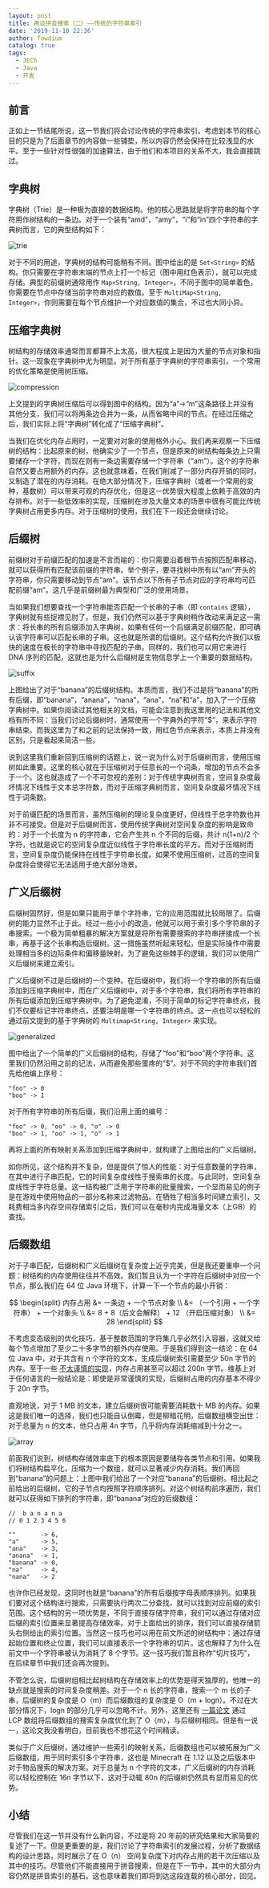 ```yaml
---
layout: post
title: 再谈拼音搜索（二）——传统的字符串索引
date: '2019-11-10 22:36'
author: Towdium
catalog: true
tags:
  - JECh
  - Java
  - 开发
---
```


## 前言

正如上一节结尾所说，这一节我们将会讨论传统的字符串索引。考虑到本节的核心目的只是为了后面章节的内容做一些铺垫，所以内容仍然会保持在比较浅显的水平。至于一些针对性很强的加速算法，由于他们和本项目的关系不大，我会直接跳过。

## 字典树

字典树（Trie）是一种极为直接的数据结构。他的核心思路就是将字符串的每个字符用作树结构的一条边。对于一个装有“amd”，“amy”，“i”和“in”四个字符串的字典树而言，它的典型结构如下：

![trie][1]

对于不同的用途，字典树的结构可能稍有不同。图中给出的是 `Set<String>` 的结构。你只需要在字符串末端的节点上打一个标记（图中用红色表示），就可以完成存储。典型的前缀树通常用作 `Map<String, Integer>`，不同于图中的简单着色，你需要在节点中存储当前字符串对应的数值。至于 `MultiMap<String, Integer>`，你则需要在每个节点维护一个对应数值的集合，不过也大同小异。

## 压缩字典树

树结构的存储效率通常而言都算不上太高，很大程度上是因为大量的节点对象和指针。这一现象在字典树中尤为明显。对于所有基于字典树的字符串索引，一个常用的优化策略是使用树压缩。

![compression][2]

上文提到的字典树压缩后可以得到图中的结构。因为“a”->“m”这条路径上并没有其他分支，我们可以将两条边合并为一条，从而省略中间的节点。在经过压缩之后，我们实际上将“字典树”转化成了“压缩字典树”。

当我们在优化内存占用时，一定要对对象的使用格外小心。我们再来观察一下压缩树的结构：比起原来的树，他确实少了一个节点，但是原来的树结构每条边上只需要储存一个字符，而现在则有一条边需要存储一个字符串（“am”）。这个的字符串自然又要占用额外的内存。这也就意味着，在我们削减了一部分内存开销的同时，又制造了潜在的内存消耗。在绝大部分情况下，压缩字典树（或者一个常用的变种，基数树）可以带来可观的内存优化，但是这一优势很大程度上依赖于高效的内存排布。对于一些低效率的实现，压缩树在涉及大量文本的场景中很有可能比传统字典树占用更多内存。对于压缩树的使用，我们在下一段还会继续讨论。

## 后缀树

前缀树对于前缀匹配的加速是不言而喻的：你只需要沿着根节点按照匹配串移动，就可以获得所有匹配该前缀的字符串。举个例子，要寻找树中所有以“am”开头的字符串，你只需要移动到节点“am”。该节点以下所有子节点对应的字符串均可匹配前缀“am”。这几乎是前缀树最为典型和广泛的使用场景。

当如果我们想要查找一个字符串能否匹配一个长串的子串（即 `contains` 逻辑），字典树就有些捉襟见肘了。但是，我们仍然可以基于字典树稍作改动来满足这一需求：将长串的所有后缀添加入字典树，如果有任何一个后缀满足前缀匹配，即可确认该字符串可以匹配长串的子串。这也就是所谓的后缀树。这个结构允许我们以极快的速度在极长的字符串中寻找匹配的子串。同样的，我们也可以用它来进行 DNA 序列的匹配，这就也是为什么后缀树是生物信息学上一个重要的数据结构。

![suffix][3]

上图给出了对于“banana”的后缀树结构。本质而言，我们不过是将“banana”的所有后缀，即“banana”，“anana”，“nana”，“ana”，“na”和“a”，加入了一个压缩字典树中。如果你阅读过其他相关的文档，可能会注意到我这里用的记法和其他文档有所不同：当我们讨论后缀树时，通常使用一个字典外的字符“$”，来表示字符串结束。而我这里为了和之前的记法保持一致，用红色节点来表示，本质上并没有区别，只是看起来简洁一些。

说到这里我们重新回到压缩树的话题上，说一说为什么对于后缀树而言，使用压缩树如此重要。这里的核心就在于压缩树对于任意长的一个词条，增加的节点不会多于一个。这也就造成了一个不可忽视的差别：对于传统字典树而言，空间复杂度最坏情况下线性于文本总字符数，而对于压缩字典树而言，空间复杂度最坏情况下线性于词条数。

对于前缀匹配的场景而言，虽然压缩树的理论复杂度更好，但线性于总字符数也并非不可接受。但是对于后缀树而言，使用传统字典树对空间复杂度的影响是致命的：对于一个长度为 n 的字符串，它会产生共 n 个不同的后缀，共计 n(1+n)/2 个字符，也就是说它的空间复杂度近似线性于字符串长度的平方。而对于压缩树而言，空间复杂度仍能保持在线性于字符串长度。如果不使用压缩树，过高的空间复杂度将会使得它无法适用于绝大部分场景。

## 广义后缀树

后缀树固然好，但是如果只能用于单个字符串，它的应用范围就比较局限了。后缀树的能力显然不止于此。经过一些小小的改造，他就可以用于索引多个字符串的子串搜索。一个极为简单粗暴的解决方案就是将所有需要搜索的字符串拼接成一个长串，再基于这个长串构造后缀树。这一措施虽然听起来轻松，但是实际操作中需要处理相当多的边际条件和偏移量映射。为了避免这些棘手的逻辑，我们可以使用广义后缀树来建立索引。

广义后缀树不过是后缀树的一个变种。在后缀树中，我们将一个字符串的所有后缀添加到压缩字典树中，而在广义后缀树中，对于多个字符串，我们将所有字符串的所有后缀添加到压缩字典树中。为了避免混淆，不同于简单的标记字符串终点，我们不仅要标记字符串终点，还要注明是哪一个字符串的终点。这一点也可以轻松的通过前文提到的基于字典树的 `Multimap<String, Integer>` 来实现。

![generalized][4]

图中给出了一个简单的广义后缀树的结构，存储了“foo”和“boo”两个字符串。这里我们仍然沿用之前的记法，从而避免那些蛋疼的“$”。对于不同的字符串我们首先给他编上序号：

```
"foo" -> 0
"boo" -> 1
```

对于所有字符串的所有后缀，我们沿用上面的编号：

```
"foo" -> 0, "oo" -> 0, "o" -> 0
"boo" -> 1, "oo" -> 1, "o" -> 1
```

再将上面的所有映射关系添加到压缩字典树中，就构建了上图给出的广义后缀树。

如你所见，这个结构并不复杂，但是提供了惊人的性能：对于任意数量的字符串，在其中进行子串匹配，它的时间复杂度线性于搜索串的长度。与此同时，空间复杂度线性于字符总量。这一结构被广泛用于字符串的批量搜索，一个显而易见的例子是在游戏中使用物品的一部分名称来过滤物品。在牺牲了相当多时间建立索引，又耗费相当多内存空间存储索引之后，我们可以在毫秒内完成海量文本（上GB）的查找。

## 后缀数组

对于子串匹配，后缀树和广义后缀树在复杂度上近乎完美，但是我还要重申一个问题：树结构的内存使用往往并不高效。我们暂且认为一个字符在后缀树中对应一个节点，那么我们在 64 位 Java 环境下，计算一下一个节点的最小开销：

$$
\begin{split}
内存占用 &= 一条边 + 一个节点对象 \\
        &= （一个引用 + 一个字符串） + 一个对象头 \\
        &= 8 + 8（后文会解释） + 12 （开启压缩对象） \\
        &= 28
\end{split}
$$

不考虑变态级别的优化技巧，基于整数范围的字符集几乎必然引入容器，这就又给每个节点增加了至少二十多字节的额外内存使用。于是我们得到这一结论：在 64 位 Java 中，对于共含有 n 个字符的文本，生成后缀树索引需要至少 50n 字节的内存。至于一些 [不太谨慎的实现][7]，内存占用甚至可以超过 200n 字节。维基上对于任何语言的一般结论是：即使是非常谨慎的实现，后缀树占用的内存基本不得少于 20n 字节。

直观地说，对于 1 MB 的文本，建立后缀树很可能需要消耗数十 MB 的内存。如果这是我们唯一的选择，我们也只能自认倒霉，但是柳暗花明，后缀数组横空出世：对于总量为 n 的文本，他只占用 4n 字节，几乎将内存消耗缩减到十分之一。

![array][5]

前面我们说到，树结构存储效率底下的根本原因是要储存各类节点和引用。如果我们将树结构扁平化，压缩为一个数组，就可以显著减少内存消耗。我们再回到“banana”的问题上：上图中我们给出了一个对应“banana”的后缀树。相比起之前给出的后缀树，它的子节点均按照字符顺序排列。对这个树结构前序遍历，我们就可以获得如下排列的字符串，即“banana”对应的后缀数组：

```
//  b a n a n a 
// 0 1 2 3 4 5 6

""       -> 6,
"a"      -> 5,
"ana"    -> 3,
"anana"  -> 1,
"banana" -> 0,
"na"     -> 4,
"nana"   -> 2
```

也许你已经发现，这同时也就是“banana”的所有后缀按字母表顺序排列。如果我们要对这个结构进行搜索，只需要执行两次二分查找，就可以找到对应前缀的索引范围。这个结构的另一项优势是，不同于直接存储字符串，我们可以通过存储对应后缀的索引位置来显著提高存储效率。对于上面给出的排序，我们可以直接存储箭头右侧给出的索引位置。当然这一技巧也可以用在前文所述的树结构中：通过存储起始位置和终止位置，我们可以直接表示一个字符串的切片。这也解释了为什么在前文中一个字符串被认为消耗了 8 个字节。这一技巧我们暂且称作“切片技巧”，在后续章节中我们还会再次提到。

不管怎么说，后缀树组相比起树结构在存储效率上的优势是得天独厚的。他唯一的缺点就是搜索的时间复杂度稍差。对于一个 n 长的字符串，搜索一个 m 长的子串，后缀树的复杂度是 O（m）而后缀数组的复杂度是 O（m + logn）。不过在大部分情况下，logn 的部分几乎可以忽略不计。另外，这里还有 [一篇论文][6] 通过 LCP 数组将后缀数组的搜索复杂度优化到了 O（m），与后缀树相同。但是有一说一，这论文我没看明白，目前我也不想花这个时间精读。

类似于广义后缀树，通过维护一些索引的映射关系，后缀数组也可以被拓展为广义后缀数组，用于同时索引多个字符串，这也是 Minecraft 在 1.12 以及之后版本中对于物品搜索的解决方案。对于总量为 n 个字符的文本，广义后缀树的内存消耗可以轻松控制在 16n 字节以下，这对于动辄 80n 的后缀树仍然具有显而易见的优势。

## 小结

尽管我们在这一节并没有什么新内容，不过是将 20 年前的研究结果和大家简要的复述了一下。但是更重要的是，我们讨论了字符串索引的发展过程，分析了数据结构的设计思路，同时展示了在 O（n） 空间复杂度下对内存占用的若干次压缩以及其中的技巧。尽管他们不能直接用于拼音搜索，但是在下一节中，其中的大部分内容仍然是拼音索引的基石。这也意味着我们即将到达这段连载的核心部分，回见。


[1]: /img/posts/2019/pinyin-search-again-2_1.png
[2]: /img/posts/2019/pinyin-search-again-2_2.png
[3]: /img/posts/2019/pinyin-search-again-2_3.png
[4]: /img/posts/2019/pinyin-search-again-2_4.png
[5]: /img/posts/2019/pinyin-search-again-2_5.png
[6]: http://citeseerx.ist.psu.edu/viewdoc/download?doi=10.1.1.108.8167&rep=rep1&type=pdf
[7]: https://github.com/abahgat/suffixtree